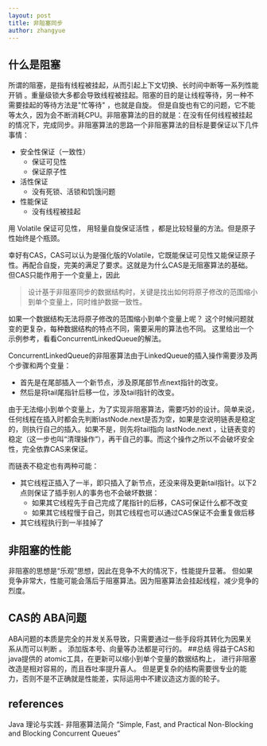 ```yaml
---
layout: post
title: 非阻塞同步
author: zhangyue
---
```


## 什么是阻塞
所谓的阻塞，是指有线程被挂起，从而引起上下文切换、长时间中断等一系列性能开销 。重量级锁大多都会导致线程被挂起。阻塞的目的是让线程等待，另一种不需要挂起的等待方法是"忙等待" ，也就是自旋。 但是自旋也有它的问题，它不能等太久，因为会不断消耗CPU。非阻塞算法的目的就是：在没有任何线程被挂起的情况下，完成同步。非阻塞算法的思路一个非阻塞算法的目标是要保证以下几件事情：
* 安全性保证（一致性）
    * 保证可见性
    * 保证原子性
* 活性保证
    * 没有死锁、活锁和饥饿问题
* 性能保证
    * 没有线程被挂起

用 Volatile 保证可见性， 用轻量自旋保证活性 ，都是比较轻量的方法。但是原子性始终是个瓶颈。

幸好有CAS，CAS可以认为是强化版的Volatile，它既能保证可见性又能保证原子性。再配合自旋，完美的满足了要求。这就是为什么CAS是无阻塞算法的基础。但CAS只能作用于一个变量上，因此

> 设计基于非阻塞同步的数据结构时，关键是找出如何将原子修改的范围缩小到单个变量上，同时维护数据一致性。

如果一个数据结构无法将原子修改的范围缩小到单个变量上呢？ 这个时候问题就变的更复杂，每种数据结构的特点不同，需要采用的算法也不同。 这里给出一个示例参考，看看ConcurrentLinkedQueue的解法。

ConcurrentLinkedQueue的非阻塞算法由于LinkedQueue的插入操作需要涉及两个步骤和两个变量：
* 首先是在尾部插入一个新节点，涉及原尾部节点next指针的改变。
* 然后是将tail尾指针后移一位，涉及tail指针的改变。

由于无法缩小到单个变量上，为了实现非阻塞算法，需要巧妙的设计。简单来说，任何线程在插入时都会先判断lastNode.next是否为空，如果是空说明链表是稳定的，则执行自己的插入。如果不是，则先将tail指向 lastNode.next ，让链表变的稳定（这一步也叫“清理操作”），再干自己的事。而这个操作之所以不会破坏安全性，完全依靠CAS来保证。

而链表不稳定也有两种可能：
* 其它线程正插入了一半，即只插入了新节点，还没来得及更新tail指针。以下2点则保证了插手别人的事务也不会破坏数据：
    * 如果其它线程先于自己完成了尾指针的后移，CAS可保证什么都不改变
    * 如果其它线程慢于自己，则其它线程也可以通过CAS保证不会重复做后移
* 其它线程执行到一半挂掉了

## 非阻塞的性能
非阻塞的思想是“乐观”思想，因此在竞争不大的情况下，性能提升显著。 但如果竞争非常大，性能可能会落后于阻塞算法。因为阻塞算法会挂起线程，减少竞争的烈度。
## CAS的 ABA问题
ABA问题的本质是完全的并发关系导致，只需要通过一些手段将其转化为因果关系从而可以判断 。 添加版本号、向量等办法都是可行的。
##总结
得益于CAS和java提供的 atomic工具，在更新可以缩小到单个变量的数据结构上， 进行非阻塞改造是相对容易的，而且吞吐率提升喜人。 但是更复杂的结构需要很专业的能力，否则不是不正确就是性能差，实际运用中不建议造这方面的轮子。
## references
Java 理论与实践- 非阻塞算法简介
“Simple, Fast, and Practical Non-Blocking and Blocking Concurrent Queues”